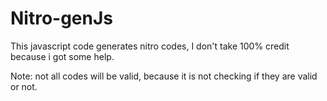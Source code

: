 # Nitro-genJs
This javascript code generates nitro codes, I don't take 100% credit because i got some help.

Note: not all codes will be valid, because it is not checking if they are valid or not.

